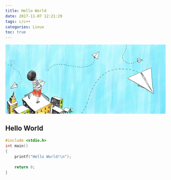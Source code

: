 ```yaml
---
title: Hello World
date: 2017-11-07 12:21:29
tags: c/c++
categories: Linux
toc: true
---
```


![](/image/dream.jpg)

## Hello World

```cpp
#include <stdio.h>
int main()
{
    printf("Hello World!\n");
    
    return 0;
}

```

